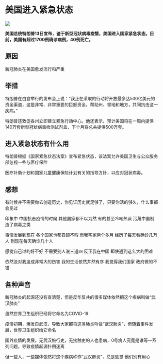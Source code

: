 # 美国进入紧急状态

![](https://ichef.bbci.co.uk/news/660/cpsprodpb/FE8D/production/_111256156_a90f3aaa-c94e-49b5-83cc-ccd2b1861b13.jpg)

**美国总统特朗普13日宣布，鉴于新型冠状病毒疫情，美国进入国家紧急状态。目前，美国有超过1700例确诊病例，40例死亡。**

## 原因

新冠肺炎在美国愈发流行和严重

## 举措

特朗普在白宫举行的发布会上说：“我正在采取的行动将开放最多达500亿美元的资金渠道，这是非常、非常重要的巨额资金，帮助州、领地和地方，共同抗击这一疾病。”

特朗普还敦促各州立即建立紧急行动中心。他还表示，预计美国将在一周内提供140万套新型冠状病毒检测试剂盒，下个月将总共提供500万套。

## 进入紧急状态有什么用

特朗普根据《国家紧急状态法案》宣布紧急状态，该法案允许美国卫生与公众服务部忽视一些与医疗保险

医疗补助计划和国家儿童健康保险计划有关的指导方针，以应对冠状病毒。

## 感想

有时候并不需要你去创造历史，你见证历史就足够了，只要你活的够久，什么事都会见过

印象中 中国抗击疫情的时候 其他国家都不以为然 有的甚至冷嘲热讽 污蔑中国制造了病毒之类

事情发展到现在 各个国家也都自顾不暇 而我宅家两个多月 经历了每天看确诊几万人 到现在每天确诊几十人

感觉自己过的好不好 不需要别人说三道四 反正我在中国 即使遇到这么大的困难

依然没对我造成非常大的伤害 我的生活依然井然有序 我觉得我们国家 政府做的不错

## 各种声音

新冠肺炎的起源还没有查清楚，但是反华反共的很多媒体依然把这个疾病叫做“武汉肺炎”

虽然世界卫生组织已经将它命名为COVID-19

疫情初期，爆发自武汉，导致大家都将这类肺炎叫做“武汉肺炎”，但随着事件发展，世界卫生组织给它命名

国外疫情的发展，无武汉旅行史，无接触史的人也患病，0号病人究竟是谁等一系列问题，导致疫情起源扑朔迷离

但一些人，一些媒体依然将这个疾病称作“武汉肺炎”，总是感觉 他们别有用心
